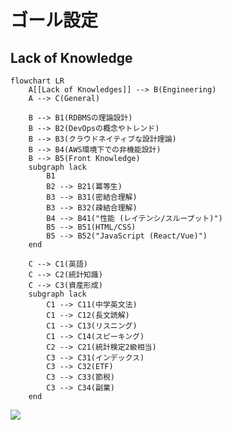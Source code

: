 # ゴール設定

## Lack of Knowledge

```mermaid
flowchart LR
    A[[Lack of Knowledges]] --> B(Engineering)
    A --> C(General)

    B --> B1(RDBMSの理論設計)
    B --> B2(DevOpsの概念やトレンド)
    B --> B3(クラウドネイティブな設計理論)
    B --> B4(AWS環境下での非機能設計)
    B --> B5(Front Knowledge)
    subgraph lack
        B1
        B2 --> B21(冪等生)
        B3 --> B31(密結合理解)
        B3 --> B32(疎結合理解)
        B4 --> B41("性能 (レイテンシ/スループット)")
        B5 --> B51(HTML/CSS)
        B5 --> B52("JavaScript (React/Vue)")
    end

    C --> C1(英語)
    C --> C2(統計知識)
    C --> C3(資産形成)
    subgraph lack
        C1 --> C11(中学英文法)
        C1 --> C12(長文読解)
        C1 --> C13(リスニング)
        C1 --> C14(スピーキング)
        C2 --> C21(統計検定2級相当)
        C3 --> C31(インデックス)
        C3 --> C32(ETF)
        C3 --> C33(節税)
        C3 --> C34(副業)
    end
```

[![](https://mermaid.ink/img/eyJjb2RlIjoiZmxvd2NoYXJ0IExSXG4gICAgQVtbTGFjayBvZiBLbm93bGVkZ2VzXV0gLS0-IEIoRW5naW5lZXJpbmcpXG4gICAgQSAtLT4gQyhHZW5lcmFsKVxuXG4gICAgQiAtLT4gQjEoUkRCTVPjga7nkIboq5boqK3oqIgpXG4gICAgQiAtLT4gQjIoRGV2T3Bz44Gu5qaC5b-144KE44OI44Os44Oz44OJKVxuICAgIEIgLS0-IEIzKOOCr-ODqeOCpuODieODjeOCpOODhuOCo-ODluOBquioreioiOeQhuirlilcbiAgICBCIC0tPiBCNChBV1PnkrDlooPkuIvjgafjga7pnZ7mqZ_og73oqK3oqIgpXG4gICAgQiAtLT4gQjUoRnJvbnQgS25vd2xlZGdlKVxuICAgIHN1YmdyYXBoIGxhY2tcbiAgICAgICAgQjFcbiAgICAgICAgQjIgLS0-IEIyMSjlhqrnrYnnlJ8pXG4gICAgICAgIEIzIC0tPiBCMzEo5a-G57WQ5ZCI55CG6KejKVxuICAgICAgICBCMyAtLT4gQjMyKOeWjue1kOWQiOeQhuinoylcbiAgICAgICAgQjQgLS0-IEI0MShcIuaAp-iDvSAo44Os44Kk44OG44Oz44K3L-OCueODq-ODvOODl-ODg-ODiClcIilcbiAgICAgICAgQjUgLS0-IEI1MShIVE1ML0NTUylcbiAgICAgICAgQjUgLS0-IEI1MihcIkphdmFTY3JpcHQgKFJlYWN0L1Z1ZSlcIilcbiAgICBlbmRcblxuICAgIEMgLS0-IEMxKOiLseiqnilcbiAgICBDIC0tPiBDMijntbHoqIjnn6XorZgpXG4gICAgQyAtLT4gQzMo6LOH55Sj5b2i5oiQKVxuICAgIHN1YmdyYXBoIGxhY2tcbiAgICAgICAgQzEgLS0-IEMxMSjkuK3lraboi7Hmlofms5UpXG4gICAgICAgIEMxIC0tPiBDMTIo6ZW35paH6Kqt6KejKVxuICAgICAgICBDMSAtLT4gQzEzKOODquOCueODi-ODs-OCsClcbiAgICAgICAgQzEgLS0-IEMxNCjjgrnjg5Tjg7zjgq3jg7PjgrApXG4gICAgICAgIEMyIC0tPiBDMjEo57Wx6KiI5qSc5a6aMue0muebuOW9kylcbiAgICAgICAgQzMgLS0-IEMzMSjjgqTjg7Pjg4fjg4Pjgq_jgrkpXG4gICAgICAgIEMzIC0tPiBDMzIoRVRGKVxuICAgICAgICBDMyAtLT4gQzMzKOevgOeojilcbiAgICAgICAgQzMgLS0-IEMzNCjlia_mpa0pXG4gICAgZW5kIiwibWVybWFpZCI6eyJ0aGVtZSI6ImRlZmF1bHQifSwidXBkYXRlRWRpdG9yIjpmYWxzZX0)](https://mermaid-js.github.io/mermaid-live-editor/#/edit/eyJjb2RlIjoiZmxvd2NoYXJ0IExSXG4gICAgQVtbTGFjayBvZiBLbm93bGVkZ2VzXV0gLS0-IEIoRW5naW5lZXJpbmcpXG4gICAgQSAtLT4gQyhHZW5lcmFsKVxuXG4gICAgQiAtLT4gQjEoUkRCTVPjga7nkIboq5boqK3oqIgpXG4gICAgQiAtLT4gQjIoRGV2T3Bz44Gu5qaC5b-144KE44OI44Os44Oz44OJKVxuICAgIEIgLS0-IEIzKOOCr-ODqeOCpuODieODjeOCpOODhuOCo-ODluOBquioreioiOeQhuirlilcbiAgICBCIC0tPiBCNChBV1PnkrDlooPkuIvjgafjga7pnZ7mqZ_og73oqK3oqIgpXG4gICAgQiAtLT4gQjUoRnJvbnQgS25vd2xlZGdlKVxuICAgIHN1YmdyYXBoIGxhY2tcbiAgICAgICAgQjFcbiAgICAgICAgQjIgLS0-IEIyMSjlhqrnrYnnlJ8pXG4gICAgICAgIEIzIC0tPiBCMzEo5a-G57WQ5ZCI55CG6KejKVxuICAgICAgICBCMyAtLT4gQjMyKOeWjue1kOWQiOeQhuinoylcbiAgICAgICAgQjQgLS0-IEI0MShcIuaAp-iDvSAo44Os44Kk44OG44Oz44K3L-OCueODq-ODvOODl-ODg-ODiClcIilcbiAgICAgICAgQjUgLS0-IEI1MShIVE1ML0NTUylcbiAgICAgICAgQjUgLS0-IEI1MihcIkphdmFTY3JpcHQgKFJlYWN0L1Z1ZSlcIilcbiAgICBlbmRcblxuICAgIEMgLS0-IEMxKOiLseiqnilcbiAgICBDIC0tPiBDMijntbHoqIjnn6XorZgpXG4gICAgQyAtLT4gQzMo6LOH55Sj5b2i5oiQKVxuICAgIHN1YmdyYXBoIGxhY2tcbiAgICAgICAgQzEgLS0-IEMxMSjkuK3lraboi7Hmlofms5UpXG4gICAgICAgIEMxIC0tPiBDMTIo6ZW35paH6Kqt6KejKVxuICAgICAgICBDMSAtLT4gQzEzKOODquOCueODi-ODs-OCsClcbiAgICAgICAgQzEgLS0-IEMxNCjjgrnjg5Tjg7zjgq3jg7PjgrApXG4gICAgICAgIEMyIC0tPiBDMjEo57Wx6KiI5qSc5a6aMue0muebuOW9kylcbiAgICAgICAgQzMgLS0-IEMzMSjjgqTjg7Pjg4fjg4Pjgq_jgrkpXG4gICAgICAgIEMzIC0tPiBDMzIoRVRGKVxuICAgICAgICBDMyAtLT4gQzMzKOevgOeojilcbiAgICAgICAgQzMgLS0-IEMzNCjlia_mpa0pXG4gICAgZW5kIiwibWVybWFpZCI6eyJ0aGVtZSI6ImRlZmF1bHQifSwidXBkYXRlRWRpdG9yIjpmYWxzZX0)